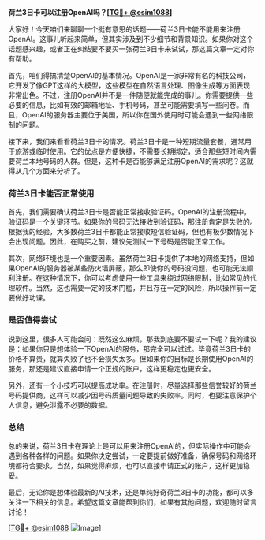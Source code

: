 **荷兰3日卡可以注册OpenAI吗？[[TG💪+ @esim1088](https://t.me/s/esim1088)]**

大家好！今天咱们来聊聊一个挺有意思的话题——荷兰3日卡能不能用来注册OpenAI。这事儿听起来简单，但其实涉及到不少细节和背景知识。如果你对这个话题感兴趣，或者正在纠结要不要买一张荷兰3日卡来试试，那这篇文章一定对你有帮助。

首先，咱们得搞清楚OpenAI的基本情况。OpenAI是一家非常有名的科技公司，它开发了像GPT这样的大模型，这些模型在自然语言处理、图像生成等方面表现非常出色。不过，注册OpenAI并不是一件随便就能完成的事儿。你需要提供一些必要的信息，比如有效的邮箱地址、手机号码，甚至可能需要填写一些问卷。而且，OpenAI的服务器主要位于美国，所以你在国外使用时可能会遇到一些网络限制的问题。

接下来，我们来看看荷兰3日卡的情况。荷兰3日卡是一种短期流量套餐，通常用于旅游或临时使用。它的优点是方便快捷，不需要长期绑定，适合那些短时间内需要荷兰本地号码的人群。但是，这种卡是否能够满足注册OpenAI的需求呢？这就得从几个方面来分析了。

### 荷兰3日卡能否正常使用

首先，我们需要确认荷兰3日卡是否能正常接收验证码。OpenAI的注册流程中，验证码是一个关键环节。如果你的号码无法接收到验证码，那注册肯定是失败的。根据我的经验，大多数荷兰3日卡都能正常接收短信验证码，但也有极少数情况下会出现问题。因此，在购买之前，建议先测试一下号码是否能正常工作。

其次，网络环境也是一个重要因素。虽然荷兰3日卡提供了本地的网络支持，但如果OpenAI的服务器被某些防火墙屏蔽，那么即使你的号码没问题，也可能无法顺利注册。在这种情况下，你可以考虑使用一些工具来绕过网络限制，比如常见的代理软件。当然，这也需要一定的技术门槛，并且存在一定的风险，所以操作前一定要做好功课。

### 是否值得尝试

说到这里，很多人可能会问：既然这么麻烦，那我到底要不要试一下呢？我的建议是：如果你只是想体验一下OpenAI的服务，那完全可以试试。毕竟荷兰3日卡的价格不算贵，就算失败了也不会损失太多。但如果你的目标是长期使用OpenAI的服务，那还是建议直接申请一个正规的账户，这样更稳定也更安全。

另外，还有一个小技巧可以提高成功率。在注册时，尽量选择那些信誉较好的荷兰号码提供商，这样可以减少因号码质量问题导致的失败率。同时，也要注意保护个人信息，避免泄露不必要的数据。

### 总结

总的来说，荷兰3日卡在理论上是可以用来注册OpenAI的，但实际操作中可能会遇到各种各样的问题。如果你决定尝试，一定要提前做好准备，确保号码和网络环境都符合要求。当然，如果觉得麻烦，也可以直接申请正式的账户，这样更加稳妥。

最后，无论你是想体验最新的AI技术，还是单纯好奇荷兰3日卡的功能，都可以多关注一下相关的信息。希望这篇文章能帮到你们，如果有其他问题，欢迎随时留言讨论！

[[TG💪+ @esim1088](https://t.me/s/esim1088) ![Image](https://i.postimg.cc/4NQfJmqS/Snipaste-2025-05-13-00-14-12.png)]